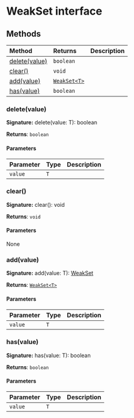 # WeakSet interface













## Methods

| Method	   |  Returns	| Description|
|:-------------|:-------|:-----------|
|[delete(value)](#deletevalue)      | `boolean` |  |
|[clear()](#clear)      | `void` |  |
|[add(value)](#addvalue)      | [`WeakSet<T>`](../es6-collections/weakset.md) |  |
|[has(value)](#hasvalue)      | `boolean` |  |




### delete(value)



**Signature:** delete(value: T): boolean

**Returns**: `boolean`



#### Parameters


| Parameter	   | Type    | Description |
|:-------------|:---------------|:------------|
| `value`    | `T` |  |


### clear()



**Signature:** clear(): void

**Returns**: `void`



#### Parameters
None


### add(value)



**Signature:** add(value: T): [WeakSet](../es6-collections/weakset.md)<T>

**Returns**: [`WeakSet<T>`](../es6-collections/weakset.md)



#### Parameters


| Parameter	   | Type    | Description |
|:-------------|:---------------|:------------|
| `value`    | `T` |  |


### has(value)



**Signature:** has(value: T): boolean

**Returns**: `boolean`



#### Parameters


| Parameter	   | Type    | Description |
|:-------------|:---------------|:------------|
| `value`    | `T` |  |

